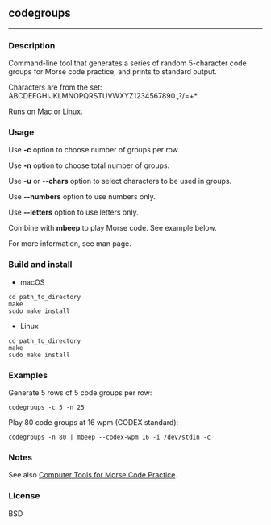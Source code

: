 ## codegroups

---

### Description

Command-line tool that generates  a  series  of  random  5-character  code groups for Morse code practice,
and prints to standard output.

Characters are from the set:
ABCDEFGHIJKLMNOPQRSTUVWXYZ1234567890.,?/=+*.

Runs on Mac or Linux.

### Usage

Use **-c** option to choose number of groups per row.

Use **-n** option to choose total number of groups.

Use **-u** or **--chars** option to select characters to be used in groups.

Use **--numbers** option to use numbers only.

Use **--letters** option to use letters only.

Combine with **mbeep** to play Morse code. See example below.

For more information, see man page.

### Build and install

* macOS

```
cd path_to_directory
make
sudo make install
```

* Linux

```
cd path_to_directory
make
sudo make install
```

### Examples

Generate 5 rows of 5 code groups per row:

```
codegroups -c 5 -n 25
```

Play 80 code groups at 16 wpm (CODEX standard):

```
codegroups -n 80 | mbeep --codex-wpm 16 -i /dev/stdin -c
```

### Notes

See also [Computer Tools for Morse Code Practice](https://7402.org/blog/2018/computer-tools-for-morse-code-practice.html).

### License

BSD

